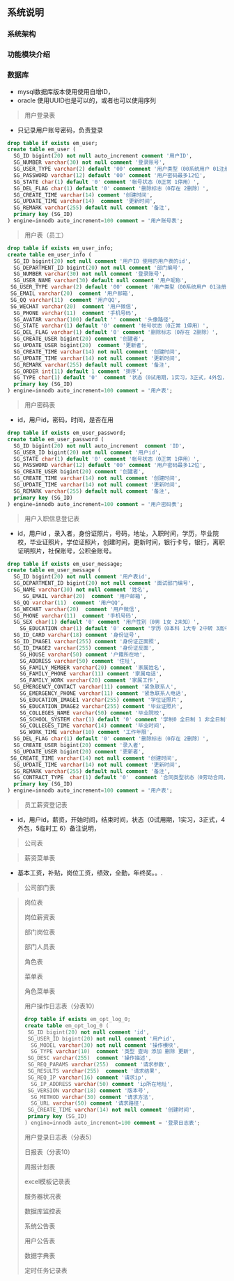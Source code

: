 ## 系统说明

### 系统架构



### 功能模块介绍



### 数据库

* mysql数据库版本使用使用自增ID，
* oracle 使用UUID也是可以的，或者也可以使用序列

> 用户登录表
* 只记录用户账号密码，负责登录
```sql
drop table if exists em_user;
create table em_user (
  SG_ID bigint(20) not null auto_increment comment '用户ID',
  SG_NUMBER varchar(30) not null comment '登录账号',
  SG_USER_TYPE varchar(2) default '00' comment '用户类型（00系统用户 01注册用户）',
  SG_PASSWORD varchar(12) default '00' comment '用户密码最多12位',
  SG_STATE char(1) default '0' comment '帐号状态（0正常 1停用）',
  SG_DEL_FLAG char(1) default '0' comment '删除标志（0存在 2删除）',
  SG_CREATE_TIME varchar(14) comment '创建时间',
  SG_UPDATE_TIME varchar(14)  comment '更新时间',
  SG_REMARK varchar(255) default null comment '备注',
  primary key (SG_ID)
) engine=innodb auto_increment=100 comment = '用户账号表';
```

> 用户表（员工）
```sql
drop table if exists em_user_info;
create table em_user_info (
  SG_ID bigint(20) not null comment '用户ID 使用的用户表的id',
  SG_DEPARTMENT_ID bigint(20) not null comment '部门编号',
  SG_NUMBER varchar(30) not null comment '登录账号',
  SG_USER_NAME varchar(30) default null comment '用户昵称',
 SG_USER_TYPE varchar(2) default '00' comment '用户类型（00系统用户 01注册用户）',
 SG_EMAIL varchar(20)  comment '用户邮箱',
 SG_QQ varchar(11)  comment '用户QQ',
 SG_WECHAT varchar(20)  comment '用户微信',
  SG_PHONE varchar(11)  comment '手机号码',
  SG_AVATAR varchar(100) default '' comment '头像路径',
  SG_STATE varchar(1) default '0' comment '帐号状态（0正常 1停用）',
  SG_DEL_FLAG varchar(1) default '0' comment '删除标志（0存在 2删除）',
  SG_CREATE_USER bigint(20) comment '创建者',
  SG_UPDATE_USER bigint(20)  comment '更新者',
  SG_CREATE_TIME varchar(14) not null comment '创建时间',
  SG_UPDATE_TIME varchar(14) not null comment '更新时间',
  SG_REMARK varchar(255) default null comment '备注',
  SG_ORDER int(11) default 1 comment '排序',
  SG_TYPE char(1) default '0'  comment '状态（0试用期，1实习，3正式，4外包，5临时工 6）', 
  primary key (SG_ID)
) engine=innodb auto_increment=100 comment = '用户表';
```

> 用户密码表

* id，用户id，密码，时间，是否在用

```sql
drop table if exists em_user_password;
create table em_user_password (
  SG_ID bigint(20) not null auto_increment  comment 'ID',
  SG_USER_ID bigint(20) not null comment '用户id',
  SG_STATE char(1) default '0' comment '帐号状态（0正常 1停用）',
  SG_PASSWORD varchar(12) default '00' comment '用户密码最多12位',
  SG_CREATE_USER bigint(20) comment '创建者',
  SG_CREATE_TIME varchar(14) not null comment '创建时间',
  SG_UPDATE_TIME varchar(14) not null comment '更新时间',
  SG_REMARK varchar(255) default null comment '备注',
  primary key (SG_ID)
) engine=innodb auto_increment=100 comment = '用户密码表';
```



> 用户入职信息登记表

* id，用户id ，录入者，身份证照片，号码，地址，入职时间，学历，毕业院校，毕业证照片，学位证照片，创建时间，更新时间，银行卡号，银行，离职证明照片，社保账号，公积金账号。

```sql
drop table if exists em_user_message;
create table em_user_message (
  SG_ID bigint(20) not null comment '用户表id',
  SG_DEPARTMENT_ID bigint(20) not null comment '面试部门编号',
  SG_NAME varchar(30) not null comment '姓名',
	 SG_EMAIL varchar(20)  comment '用户邮箱',
  SG_QQ varchar(11)  comment '用户QQ',
  SG_WECHAT varchar(20)  comment '用户微信',
  SG_PHONE varchar(11)  comment '手机号码',
  SG_SEX char(1) default '0' comment '用户性别（0男 1女 2未知）',
	SG_EDUCATION char(1) default '0' comment '学历（0本科 1大专 2中转 3高中 4研究生 5 其它）',
  SG_ID_CARD varchar(18) comment '身份证号',
  SG_ID_IMAGE1 varchar(255) comment '身份证正面照',
  SG_ID_IMAGE2 varchar(255) comment '身份证反面',
	SG_HOUSE varchar(50) comment '户籍所在地',
	SG_ADDRESS varchar(50) comment '住址',
	SG_FAMILY_MEMBER varchar(20) comment '家属姓名',
	SG_FAMILY_PHONE varchar(11) comment '家属电话',
	SG_FAMILY_WORK varchar(20) comment '家属工作',
  SG_EMERGENCY_CONTACT varchar(11) comment '紧急联系人',
	SG_EMERGENCY_PHONE varchar(11) comment '紧急联系人电话',
	SG_EDUCATION_IMAGE1 varchar(255) comment '学位证照片',
	SG_EDUCATION_IMAGE2 varchar(255) comment '毕业证照片',
	SG_COLLEGES_NAME varchar(50) comment '毕业院校',
	SG_SCHOOL_SYSTEM char(1) default '0' comment '学制0 全日制 1 非全日制',
	SG_COLLEGES_TIME varchar(14) comment '毕业时间',
	SG_WORK_TIME varchar(10) comment '工作年限',
  SG_DEL_FLAG char(1) default '0' comment '删除标志（0存在 2删除）',
  SG_CREATE_USER bigint(20) comment '录入者',
  SG_UPDATE_USER bigint(20) comment '更新者',
 SG_CREATE_TIME varchar(14) not null comment '创建时间',
  SG_UPDATE_TIME varchar(14) not null comment '更新时间',
  SG_REMARK varchar(255) default null comment '备注',
  SG_CONTRACT_TYPE  char(1) default '0'  comment '合同类型状态（0劳动合同，1劳务合同，）',
  primary key (SG_ID)
) engine=innodb auto_increment=100 comment = '用户表';
```

> 员工薪资登记表

* id，用户id，薪资，开始时间，结束时间，状态（0试用期，1实习，3正式，4外包，5临时工 6）备注说明，

> 公司表


>
> 薪资菜单表

* 基本工资，补贴，岗位工资，绩效，全勤，年终奖。。.

> 公司部门表

>
>岗位表
>
>岗位薪资表
>
>部门岗位表
>
>部门人员表
>
>角色表
>
>菜单表
>
>角色菜单表
>
>用户操作日志表（分表10）
>
>```sql
>drop table if exists em_opt_log_0;
>create table em_opt_log_0 (
>  SG_ID bigint(20) not null comment 'id',
>  SG_USER_ID bigint(20) not null comment '用户id',
>	SG_MODEL varchar(30) not null comment '操作模块',
>	SG_TYPE varchar(10)  comment '类型 查询 添加 删除 更新',
>  SG_DESC varchar(255)  comment '操作描述',
>  SG_REQ_PARAMS varchar(255)  comment '请求参数',
>  SG_RESULTS varchar(255)  comment '请求结果',
>  SG_REQ_IP varchar(16) comment '请求ip',
>	SG_IP_ADDRESS varchar(50) comment 'ip所在地址',
>  SG_VERSION varchar(18) comment '版本号',
>	SG_METHOD varchar(30) comment '请求方法',
>	SG_URL varchar(50) comment '请求路径',
>  SG_CREATE_TIME varchar(14) not null comment '创建时间',
>  primary key (SG_ID)
>) engine=innodb auto_increment=100 comment = '登录日志表';
>```
>
>用户登录日志表（分表5）
>
>日报表（分表10）
>
>周报计划表
>
>excel模板记录表
>
>服务器状况表
>
>数据库监控表
>
>系统公告表
>
>用户公告表
>
>数据字典表
>
>定时任务记录表

